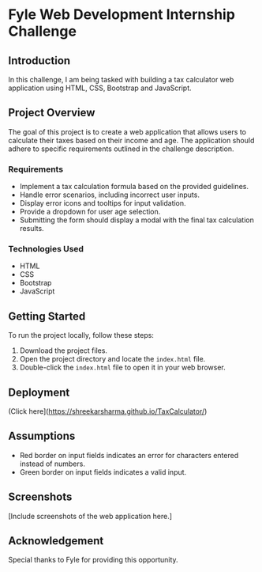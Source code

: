 # Fyle Web Development Internship Challenge

## Introduction

In this challenge, I am being tasked with building a tax calculator web application using HTML, CSS, Bootstrap and JavaScript.

## Project Overview

The goal of this project is to create a web application that allows users to calculate their taxes based on their income and age. The application should adhere to specific requirements outlined in the challenge description.

### Requirements

- Implement a tax calculation formula based on the provided guidelines.
- Handle error scenarios, including incorrect user inputs.
- Display error icons and tooltips for input validation.
- Provide a dropdown for user age selection.
- Submitting the form should display a modal with the final tax calculation results.

### Technologies Used

- HTML
- CSS
- Bootstrap
- JavaScript

## Getting Started

To run the project locally, follow these steps:

1. Download the project files.
2. Open the project directory and locate the `index.html` file.
3. Double-click the `index.html` file to open it in your web browser.

## Deployment
(Click here](https://shreekarsharma.github.io/TaxCalculator/)

## Assumptions

- Red border on input fields indicates an error for characters entered instead of numbers.
- Green border on input fields indicates a valid input.

## Screenshots

[Include screenshots of the web application here.]

## Acknowledgement

Special thanks to Fyle for providing this opportunity.
